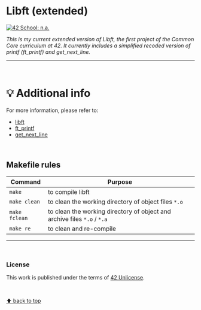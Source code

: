# Libft (extended)
[![42 School: n.a.](https://img.shields.io/badge/42%20School-n.a.-%2315bbbb)](https://www.42network.org/)

_This is my current extended version of Libft, the first project of the Common Core curriculum at 42. It currently includes a simplified recoded version of printf (ft_printf) and get_next_line._
___

</br>

# 💡 Additional info
For more information, please refer to:
- [libft](https://github.com/teresa-chow/42-libft)
- [ft_printf](https://github.com/teresa-chow/42-ft_printf)
- [get_next_line](https://github.com/teresa-chow/42-get_next_line)

</br>

## Makefile rules

Command | Purpose
--|--
`make` | to compile libft
`make clean` | to clean the working directory of object files `*.o`
`make fclean` | to clean the working directory of object and archive files `*.o` / `*.a`
`make re` | to clean and re-compile

___

</br>

### License
This work is published under the terms of [42 Unlicense](./LICENSE).

</br>

[⬆ back to top](#libft-extended)
